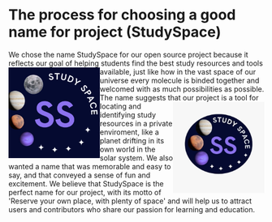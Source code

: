 # The process for choosing a good name for project (StudySpace)

We chose the name StudySpace for our open source project because it
reflects our goal of helping students find the best study resources and tools
<img src="img/logo.jpeg" align="left" width="180px" hight="280px"> 
available, just like how in the vast space of our universe every molecule is binded together and welcomed with as much possibilities as possible. The name suggests that our project is a tool for locating and
<img src="img/logo0.jpeg" align="right" width="180px" hight="280px">
identifying study resources in a private enviroment, like a planet drifting in its own world in the solar system.
We also wanted a name that was memorable and easy to say, and that
conveyed a sense of fun and excitement. We believe that StudySpace is the
perfect name for our project, with its motto of 'Reserve your own place, with plenty of space' and will help us to attract users and contributors who share our passion for learning and education.



